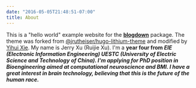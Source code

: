 ```yaml
---
date: "2016-05-05T21:48:51-07:00"
title: About
---
```


This is a "hello world" example website for the [**blogdown**](https://github.com/rstudio/blogdown) package. The theme was forked from [@jrutheiser/hugo-lithium-theme](https://github.com/jrutheiser/hugo-lithium-theme) and modified by [Yihui Xie](https://github.com/yihui/hugo-lithium).
 My name is Jerry Xu (Ruijie Xu). I'm a <strong>year four<student> from <em>EIE (Electronic Information Engineering)<em> UESTC (University of Electric Science and Technology of China). I'm applying for PhD position in Bioengineering aimed at computational neuroscience and BMI. I have a great interest in brain technology, believing that this is the future of the human race. 